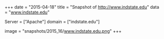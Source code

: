 
+++
date = "2015-04-18"
title = "Snapshot of http://www.indstate.edu"
data = "www.indstate.edu"

Server = ["Apache"]
domain = ["indstate.edu"]

  image = "snapshots/2015_16/www.indstate.edu.png"
+++
#
